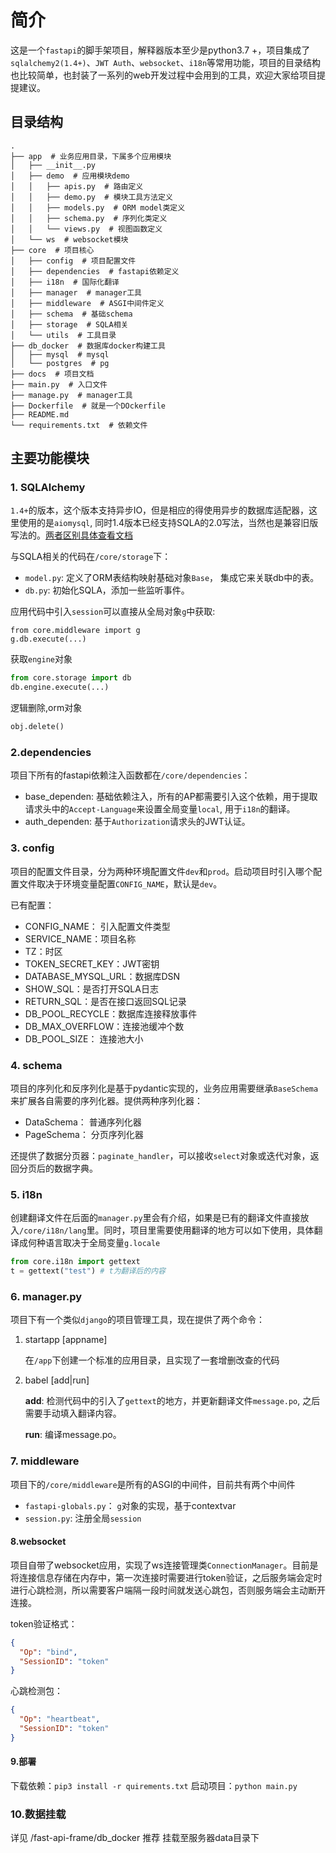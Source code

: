 # 简介

这是一个`fastapi`的脚手架项目，解释器版本至少是python3.7 +，项目集成了`sqlalchemy2(1.4+)`、`JWT Auth`、`websocket`、`i18n`等常用功能，项目的目录结构也比较简单，也封装了一系列的web开发过程中会用到的工具，欢迎大家给项目提提建议。

## 目录结构

```shell
.
├── app  # 业务应用目录，下属多个应用模块
│   ├── __init__.py
│   ├── demo  # 应用模块demo
│   │   ├── apis.py  # 路由定义
│   │   ├── demo.py  # 模块工具方法定义
│   │   ├── models.py  # ORM model类定义
│   │   ├── schema.py  # 序列化类定义
│   │   └── views.py  # 视图函数定义
│   └── ws  # websocket模块
├── core  # 项目核心
│   ├── config  # 项目配置文件
│   ├── dependencies  # fastapi依赖定义
│   ├── i18n  # 国际化翻译
│   ├── manager  # manager工具
│   ├── middleware  # ASGI中间件定义
│   ├── schema  # 基础schema
│   ├── storage  # SQLA相关
│   └── utils  # 工具目录
├── db_docker  # 数据库docker构建工具
│   ├── mysql  # mysql
│   └── postgres  # pg
├── docs  # 项目文档
├── main.py  # 入口文件
├── manage.py  # manager工具
├── Dockerfile  # 就是一个DOckerfile
├── README.md
└── requirements.txt  # 依赖文件
```

## 主要功能模块

### 1. SQLAlchemy

`1.4+`的版本，这个版本支持异步IO，但是相应的得使用异步的数据库适配器，这里使用的是`aiomysql`, 同时1.4版本已经支持SQLA的2.0写法，当然也是兼容旧版写法的。[两者区别具体查看文档](https://docs.sqlalchemy.org/en/14/changelog/migration_20.html)

与SQLA相关的代码在`/core/storage`下：

- `model.py`: 定义了ORM表结构映射基础对象`Base`， 集成它来关联db中的表。
- `db.py`: 初始化SQLA，添加一些监听事件。

应用代码中引入`session`可以直接从全局对象`g`中获取:

```shell
from core.middleware import g
g.db.execute(...)
```

获取`engine`对象

```python
from core.storage import db
db.engine.execute(...)
```

逻辑删除,orm对象
```python
obj.delete()
```

### 2.dependencies

项目下所有的fastapi依赖注入函数都在`/core/dependencies`：

- base_dependen: 基础依赖注入，所有的AP都需要引入这个依赖，用于提取请求头中的`Accept-Language`来设置全局变量`local`, 用于`i18n`的翻译。
- auth_dependen: 基于`Authorization`请求头的JWT认证。

### 3. config

项目的配置文件目录，分为两种环境配置文件`dev`和`prod`。启动项目时引入哪个配置文件取决于环境变量配置`CONFIG_NAME`，默认是`dev`。

已有配置：

- CONFIG_NAME： 引入配置文件类型
- SERVICE_NAME：项目名称
- TZ：时区
- TOKEN_SECRET_KEY：JWT密钥
- DATABASE_MYSQL_URL：数据库DSN
- SHOW_SQL：是否打开SQLA日志
- RETURN_SQL：是否在接口返回SQL记录
- DB_POOL_RECYCLE：数据库连接释放事件
- DB_MAX_OVERFLOW：连接池缓冲个数
- DB_POOL_SIZE： 连接池大小

### 4. schema

项目的序列化和反序列化是基于pydantic实现的，业务应用需要继承`BaseSchema`来扩展各自需要的序列化器。提供两种序列化器：

- DataSchema： 普通序列化器
- PageSchema： 分页序列化器

还提供了数据分页器：`paginate_handler`，可以接收`select`对象或迭代对象，返回分页后的数据字典。

### 5. i18n

创建翻译文件在后面的`manager.py`里会有介绍，如果是已有的翻译文件直接放入`/core/i18n/lang`里。同时，项目里需要使用翻译的地方可以如下使用，具体翻译成何种语言取决于全局变量`g.locale`

```python
from core.i18n import gettext
t = gettext("test") # t为翻译后的内容
```

### 6. manager.py

项目下有一个类似`django`的项目管理工具，现在提供了两个命令：

1. startapp [appname]

   在`/app`下创建一个标准的应用目录，且实现了一套增删改查的代码

2. babel [add|run]

   **add**: 检测代码中的引入了`gettext`的地方，并更新翻译文件`message.po`, 之后需要手动填入翻译内容。

   **run**: 编译message.po。

### 7. middleware

项目下的`/core/middleware`是所有的ASGI的中间件，目前共有两个中间件

- `fastapi-globals.py`： `g`对象的实现，基于contextvar
- `session.py`: 注册全局`session`

#### 8.websocket

项目自带了websocket应用，实现了ws连接管理类`ConnectionManager`。目前是将连接信息存储在内存中，第一次连接时需要进行token验证，之后服务端会定时进行心跳检测，所以需要客户端隔一段时间就发送心跳包，否则服务端会主动断开连接。

token验证格式：

```json
{
  "Op": "bind",
  "SessionID": "token"
}
```

心跳检测包：

```json
{
  "Op": "heartbeat",
  "SessionID": "token"
}
```

#### 9.部署

下载依赖：`pip3 install -r quirements.txt`
启动项目：`python main.py`


### 10.数据挂载

详见 /fast-api-frame/db_docker
推荐 挂载至服务器data目录下